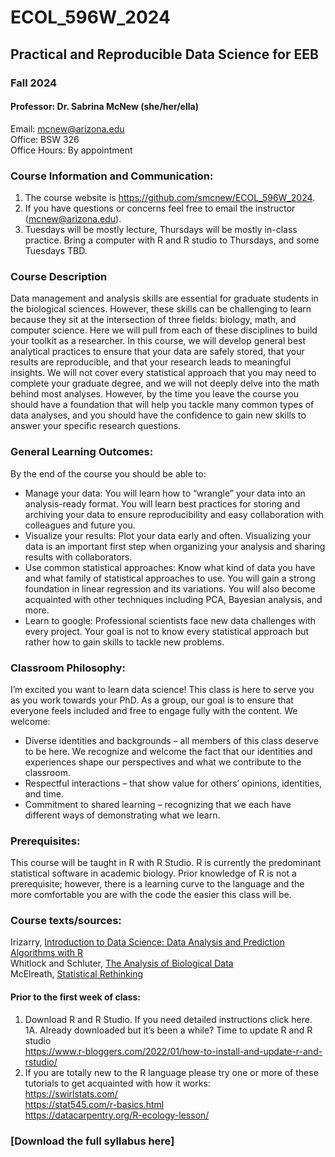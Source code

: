 # ECOL_596W_2024

## Practical and Reproducible Data Science for EEB  
### Fall 2024  

#### Professor: Dr. Sabrina McNew (she/her/ella)  
Email: mcnew@arizona.edu  
Office: BSW 326  
Office Hours: By appointment  

### Course Information and Communication:  
1.	The course website is https://github.com/smcnew/ECOL_596W_2024.  
2.	If you have questions or concerns feel free to email the instructor (mcnew@arizona.edu).  
3.	Tuesdays will be mostly lecture, Thursdays will be mostly in-class practice. Bring a computer with R and R studio to Thursdays, and some Tuesdays TBD.  

### Course Description  
Data management and analysis skills are essential for graduate students in the biological sciences. However, these skills can be challenging to learn because they sit at the intersection of three fields: biology, math, and computer science. Here we will pull from each of these disciplines to build your toolkit as a researcher. In this course, we will develop general best analytical practices to ensure that your data are safely stored, that your results are reproducible, and that your research leads to meaningful insights. We will not cover every statistical approach that you may need to complete your graduate degree, and we will not deeply delve into the math behind most analyses. However, by the time you leave the course you should have a foundation that will help you tackle many common types of data analyses, and you should have the confidence to gain new skills to answer your specific research questions. 
 
### General Learning Outcomes:  
By the end of the course you should be able to:  

* Manage your data: You will learn how to “wrangle” your data into an analysis-ready format. You will learn best practices for storing and archiving your data to ensure reproducibility and easy collaboration with colleagues and future you. 
* Visualize your results: Plot your data early and often. Visualizing your data is an important first step when organizing your analysis and sharing results with collaborators.  
* Use common statistical approaches: Know what kind of data you have and what family of statistical approaches to use. You will gain a strong foundation in linear regression and its variations. You will also become acquainted with other techniques including PCA, Bayesian analysis, and more.  
* Learn to google: Professional scientists face new data challenges with every project. Your goal is not to know every statistical approach but rather how to gain skills to tackle new problems.  

### Classroom Philosophy:  
I’m excited you want to learn data science! This class is here to serve you as you work towards your PhD. As a group, our goal is to ensure that everyone feels included and free to engage fully with the content. We welcome: 

* Diverse identities and backgrounds – all members of this class deserve to be here. We recognize and welcome the fact that our identities and experiences shape our perspectives and what we contribute to the classroom.  
* Respectful interactions – that show value for others’ opinions, identities, and time.
* Commitment to shared learning – recognizing that we each have different ways of demonstrating what we learn. 

### Prerequisites:  
This course will be taught in R with R Studio. R is currently the predominant statistical software in academic biology. Prior knowledge of R is not a prerequisite; however, there is a learning curve to the language and the more comfortable you are with the code the easier this class will be. 

### Course texts/sources:  
Irizarry, [Introduction to Data Science: Data Analysis and Prediction Algorithms with R](https://rafalab.dfci.harvard.edu/dsbook-part-1/)   
Whitlock and Schluter, [The Analysis of Biological Data](https://whitlockschluter3e.zoology.ubc.ca/)  
McElreath, [Statistical Rethinking](https://github.com/rmcelreath/stat_rethinking_2024)

#### Prior to the first week of class:  
1. Download R and R Studio. If you need detailed instructions click here.  
1A. Already downloaded but it’s been a while? Time to update R and R studio  
https://www.r-bloggers.com/2022/01/how-to-install-and-update-r-and-rstudio/  
2. If you are totally new to the R language please try one or more of these tutorials to get acquainted with how it works:  
https://swirlstats.com/  
https://stat545.com/r-basics.html  
https://datacarpentry.org/R-ecology-lesson/  

### [Download the full syllabus here]
